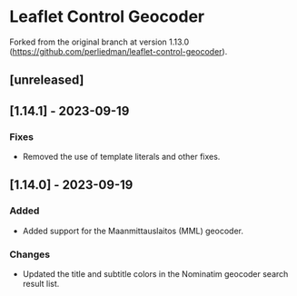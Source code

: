 # Leaflet Control Geocoder

Forked from the original branch at version 1.13.0 (https://github.com/perliedman/leaflet-control-geocoder).

## [unreleased]

## [1.14.1] - 2023-09-19

### Fixes

- Removed the use of template literals and other fixes.

## [1.14.0] - 2023-09-19

### Added

- Added support for the Maanmittauslaitos (MML) geocoder.

### Changes

- Updated the title and subtitle colors in the Nominatim geocoder search result list.
